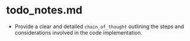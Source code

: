 # todo_notes.md

- Provide a clear and detailed `chain_of_thought` outlining the steps and considerations involved in the code implementation.